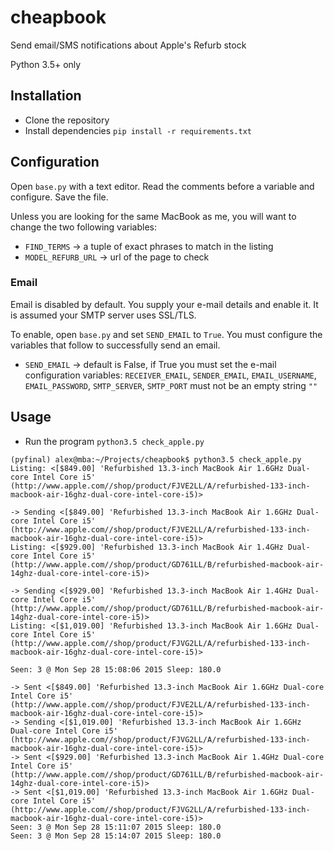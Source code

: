 # cheapbook
Send email/SMS notifications about Apple's Refurb stock

Python 3.5+ only

## Installation
- Clone the repository
- Install dependencies `pip install -r requirements.txt`

## Configuration
Open `base.py` with a text editor. Read the comments before a variable and configure. Save the file.

Unless you are looking for the same MacBook as me, you will want to change the two following variables:
- `FIND_TERMS` -> a tuple of exact phrases to match in the listing
- `MODEL_REFURB_URL` -> url of the page to check

### Email
Email is disabled by default. You supply your e-mail details and enable it.
It is assumed your SMTP server uses SSL/TLS.

To enable, open `base.py` and set `SEND_EMAIL` to `True`. You must configure the variables that follow to successfully send an email.

- `SEND_EMAIL` -> default is False, if True you must set the e-mail configuration variables: `RECEIVER_EMAIL`, `SENDER_EMAIL`, `EMAIL_USERNAME`, `EMAIL_PASSWORD`, `SMTP_SERVER`, `SMTP_PORT` must not be an empty string `""`


## Usage
- Run the program `python3.5 check_apple.py`


```
(pyfinal) alex@mba:~/Projects/cheapbook$ python3.5 check_apple.py 
Listing: <[$849.00] 'Refurbished 13.3-inch MacBook Air 1.6GHz Dual-core Intel Core i5' (http://www.apple.com//shop/product/FJVE2LL/A/refurbished-133-inch-macbook-air-16ghz-dual-core-intel-core-i5)> 

-> Sending <[$849.00] 'Refurbished 13.3-inch MacBook Air 1.6GHz Dual-core Intel Core i5' (http://www.apple.com//shop/product/FJVE2LL/A/refurbished-133-inch-macbook-air-16ghz-dual-core-intel-core-i5)>
Listing: <[$929.00] 'Refurbished 13.3-inch MacBook Air 1.4GHz Dual-core Intel Core i5' (http://www.apple.com//shop/product/GD761LL/B/refurbished-macbook-air-14ghz-dual-core-intel-core-i5)> 

-> Sending <[$929.00] 'Refurbished 13.3-inch MacBook Air 1.4GHz Dual-core Intel Core i5' (http://www.apple.com//shop/product/GD761LL/B/refurbished-macbook-air-14ghz-dual-core-intel-core-i5)>
Listing: <[$1,019.00] 'Refurbished 13.3-inch MacBook Air 1.6GHz Dual-core Intel Core i5' (http://www.apple.com//shop/product/FJVG2LL/A/refurbished-133-inch-macbook-air-16ghz-dual-core-intel-core-i5)> 

Seen: 3 @ Mon Sep 28 15:08:06 2015 Sleep: 180.0

-> Sent <[$849.00] 'Refurbished 13.3-inch MacBook Air 1.6GHz Dual-core Intel Core i5' (http://www.apple.com//shop/product/FJVE2LL/A/refurbished-133-inch-macbook-air-16ghz-dual-core-intel-core-i5)>
-> Sending <[$1,019.00] 'Refurbished 13.3-inch MacBook Air 1.6GHz Dual-core Intel Core i5' (http://www.apple.com//shop/product/FJVG2LL/A/refurbished-133-inch-macbook-air-16ghz-dual-core-intel-core-i5)>
-> Sent <[$929.00] 'Refurbished 13.3-inch MacBook Air 1.4GHz Dual-core Intel Core i5' (http://www.apple.com//shop/product/GD761LL/B/refurbished-macbook-air-14ghz-dual-core-intel-core-i5)>
-> Sent <[$1,019.00] 'Refurbished 13.3-inch MacBook Air 1.6GHz Dual-core Intel Core i5' (http://www.apple.com//shop/product/FJVG2LL/A/refurbished-133-inch-macbook-air-16ghz-dual-core-intel-core-i5)>
Seen: 3 @ Mon Sep 28 15:11:07 2015 Sleep: 180.0
Seen: 3 @ Mon Sep 28 15:14:07 2015 Sleep: 180.0
```
